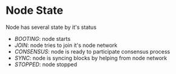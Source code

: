 # Node State

Node has several state by it's status

* *BOOTING*: node starts
* *JOIN*: node tries to join it's node network
* *CONSENSUS*: node is ready to participate consensus process
* *SYNC*: node is syncing blocks by helping from node network
* *STOPPED*: node stopped
